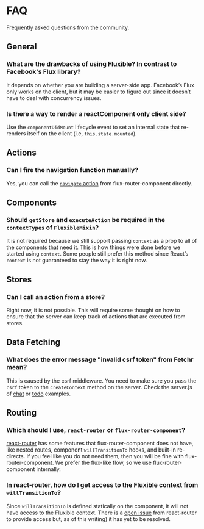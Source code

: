 # FAQ

Frequently asked questions from the community.


## General

### What are the drawbacks of using Fluxible? In contrast to Facebook's Flux library?

It depends on whether you are building a server-side app. Facebook’s Flux only works on the client, but it may be easier to figure out since it doesn’t have to deal with concurrency issues.

### Is there a way to render a reactComponent only client side?

Use the `componentDidMount` lifecycle event to set an internal state that re-renders itself on the client (i.e, `this.state.mounted`).




## Actions

### Can I fire the navigation function manually?

Yes, you can call the [`navigate` action](https://github.com/yahoo/flux-router-component/blob/master/actions/navigate.js) from flux-router-component directly.


## Components

### Should `getStore` and `executeAction` be required in the `contextTypes` of `FluxibleMixin`?

It is not required because we still support passing `context` as a prop to all of the components that need it. This is how things were done before we started using `context`. Some people still prefer this method since React’s `context` is not guaranteed to stay the way it is right now.


## Stores

### Can I call an action from a store?

Right now, it is not possible. This will require some thought on how to ensure that the server can keep track of actions that are executed from stores.




## Data Fetching

### What does the error message "invalid csrf token" from Fetchr mean?

This is caused by the csrf middleware. You need to make sure you pass the `csrf` token to the `createContext` method on the server. Check the server.js of [chat](https://github.com/yahoo/fluxible/blob/master/examples/chat/server.js#L37) or [todo](https://github.com/yahoo/fluxible/blob/master/examples/todo/server.js#L41) examples.




## Routing

### Which should I use, `react-router` or `flux-router-component`?

[react-router](https://github.com/rackt/react-router) has some features that flux-router-component does not have, like nested routes, component `willTransitionTo` hooks, and built-in re-directs. If you feel like you do not need them, then you will be fine with flux-router-component. We prefer the flux-like flow, so we use flux-router-component internally.


### In react-router, how do I get access to the Fluxible context from `willTransitionTo`?

Since `willTransitionTo` is defined statically on the component, it will not have access to the Fluxible context. There is a [open issue](https://github.com/rackt/react-router/pull/590) from react-router to provide access but, as of this writing) it has yet to be resolved.

